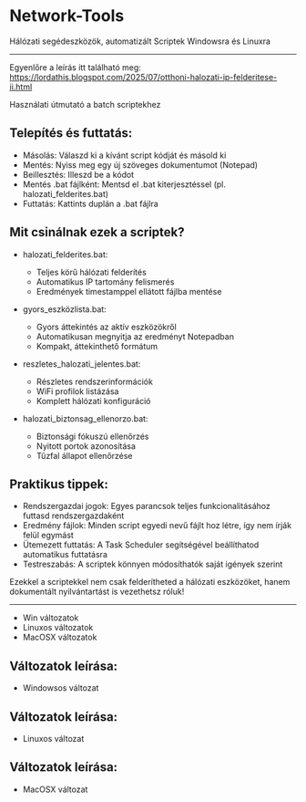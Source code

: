 # Network-Tools
Hálózati segédeszközök, automatizált Scriptek Windowsra és Linuxra

----------------------------------------------------------------------------

Egyenlőre a leírás itt található meg:
https://lordathis.blogspot.com/2025/07/otthoni-halozati-ip-felderitese-ii.html


Használati útmutató a batch scriptekhez


Telepítés és futtatás:
----------------------

- Másolás: Válaszd ki a kívánt script kódját és másold ki
- Mentés: Nyiss meg egy új szöveges dokumentumot (Notepad)
- Beillesztés: Illeszd be a kódot
- Mentés .bat fájlként: Mentsd el .bat kiterjesztéssel (pl. halozati_felderites.bat)
- Futtatás: Kattints duplán a .bat fájlra


Mit csinálnak ezek a scriptek?
------------------------------

- halozati_felderites.bat:
  - Teljes körű hálózati felderítés
  - Automatikus IP tartomány felismerés
  - Eredmények timestamppel ellátott fájlba mentése

- gyors_eszközlista.bat:
  - Gyors áttekintés az aktív eszközökről
  - Automatikusan megnyitja az eredményt Notepadban
  - Kompakt, áttekinthető formátum

- reszletes_halozati_jelentes.bat:
  - Részletes rendszerinformációk
  - WiFi profilok listázása
  - Komplett hálózati konfiguráció

- halozati_biztonsag_ellenorzo.bat:
  - Biztonsági fókuszú ellenőrzés
  - Nyitott portok azonosítása
  - Tűzfal állapot ellenőrzése


Praktikus tippek:
-----------------

- Rendszergazdai jogok: Egyes parancsok teljes funkcionalitásához futtasd rendszergazdaként
- Eredmény fájlok: Minden script egyedi nevű fájlt hoz létre, így nem írják felül egymást
- Ütemezett futtatás: A Task Scheduler segítségével beállíthatod automatikus futtatásra
- Testreszabás: A scriptek könnyen módosíthatók saját igények szerint


Ezekkel a scriptekkel nem csak felderítheted a hálózati eszközöket, hanem dokumentált nyilvántartást is vezethetsz róluk!

----------------------------------------------------------------------------

- Win változatok
- Linuxos változatok
- MacOSX változatok


Változatok leírása:
-------------------
- Windowsos változat



Változatok leírása:
-------------------
- Linuxos változat



Változatok leírása:
-------------------
- MacOSX változat





